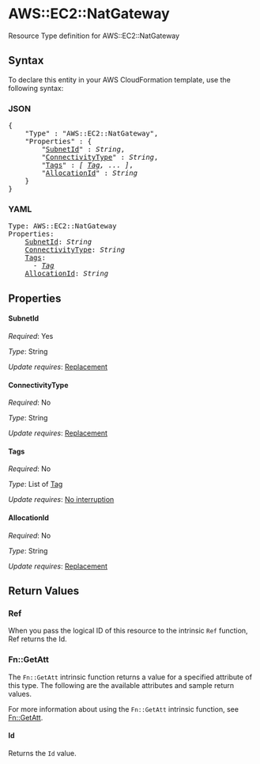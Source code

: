 # AWS::EC2::NatGateway

Resource Type definition for AWS::EC2::NatGateway

## Syntax

To declare this entity in your AWS CloudFormation template, use the following syntax:

### JSON

<pre>
{
    "Type" : "AWS::EC2::NatGateway",
    "Properties" : {
        "<a href="#subnetid" title="SubnetId">SubnetId</a>" : <i>String</i>,
        "<a href="#connectivitytype" title="ConnectivityType">ConnectivityType</a>" : <i>String</i>,
        "<a href="#tags" title="Tags">Tags</a>" : <i>[ <a href="tag.md">Tag</a>, ... ]</i>,
        "<a href="#allocationid" title="AllocationId">AllocationId</a>" : <i>String</i>
    }
}
</pre>

### YAML

<pre>
Type: AWS::EC2::NatGateway
Properties:
    <a href="#subnetid" title="SubnetId">SubnetId</a>: <i>String</i>
    <a href="#connectivitytype" title="ConnectivityType">ConnectivityType</a>: <i>String</i>
    <a href="#tags" title="Tags">Tags</a>: <i>
      - <a href="tag.md">Tag</a></i>
    <a href="#allocationid" title="AllocationId">AllocationId</a>: <i>String</i>
</pre>

## Properties

#### SubnetId

_Required_: Yes

_Type_: String

_Update requires_: [Replacement](https://docs.aws.amazon.com/AWSCloudFormation/latest/UserGuide/using-cfn-updating-stacks-update-behaviors.html#update-replacement)

#### ConnectivityType

_Required_: No

_Type_: String

_Update requires_: [Replacement](https://docs.aws.amazon.com/AWSCloudFormation/latest/UserGuide/using-cfn-updating-stacks-update-behaviors.html#update-replacement)

#### Tags

_Required_: No

_Type_: List of <a href="tag.md">Tag</a>

_Update requires_: [No interruption](https://docs.aws.amazon.com/AWSCloudFormation/latest/UserGuide/using-cfn-updating-stacks-update-behaviors.html#update-no-interrupt)

#### AllocationId

_Required_: No

_Type_: String

_Update requires_: [Replacement](https://docs.aws.amazon.com/AWSCloudFormation/latest/UserGuide/using-cfn-updating-stacks-update-behaviors.html#update-replacement)

## Return Values

### Ref

When you pass the logical ID of this resource to the intrinsic `Ref` function, Ref returns the Id.

### Fn::GetAtt

The `Fn::GetAtt` intrinsic function returns a value for a specified attribute of this type. The following are the available attributes and sample return values.

For more information about using the `Fn::GetAtt` intrinsic function, see [Fn::GetAtt](https://docs.aws.amazon.com/AWSCloudFormation/latest/UserGuide/intrinsic-function-reference-getatt.html).

#### Id

Returns the <code>Id</code> value.

